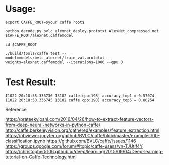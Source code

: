 
# Usage:

    export CAFFE_ROOT=$your caffe root$

    python decode.py bvlc_alexnet_deploy.prototxt AlexNet_compressed.net $CAFFE_ROOT/alexnet.caffemodel 

    cd $CAFFE_ROOT

    ./build/tools/caffe test --model=models/bvlc_alexnet/train_val.prototxt --weights=alexnet.caffemodel --iterations=1000 --gpu 0


# Test Result:
	I1022 20:18:58.336736 13182 caffe.cpp:198] accuracy_top1 = 0.57074
	I1022 20:18:58.336745 13182 caffe.cpp:198] accuracy_top5 = 0.80254

Reference

https://prateekvjoshi.com/2016/04/26/how-to-extract-feature-vectors-from-deep-neural-networks-in-python-caffe/
http://caffe.berkeleyvision.org/gathered/examples/feature_extraction.html
https://nbviewer.jupyter.org/github/BVLC/caffe/blob/master/examples/00-classification.ipynb
https://github.com/BVLC/caffe/issues/1146
https://groups.google.com/forum/#!topic/caffe-users/vn-TJUtif4Y
https://christopher5106.github.io/deep/learning/2015/09/04/Deep-learning-tutorial-on-Caffe-Technology.html
